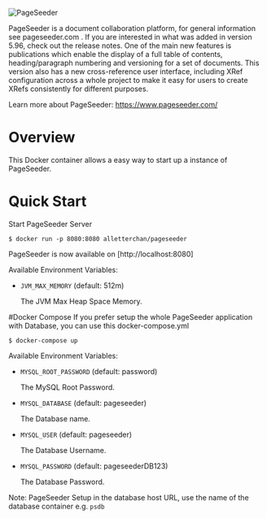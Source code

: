 ![PageSeeder](https://ps.pageseeder.com/ps/weborganic/layout/default/images/backgrounds/bg-pstitle.png)

PageSeeder is a document collaboration platform, for general information see pageseeder.com . If you are interested in what was added in version 5.96, check out the release notes. One of the main new features is publications which enable the display of a full table of contents, heading/paragraph numbering and versioning for a set of documents. This version also has a new cross-reference user interface, including XRef configuration across a whole project to make it easy for users to create XRefs consistently for different purposes.

Learn more about PageSeeder: <https://www.pageseeder.com/>
# Overview
This Docker container allows a easy way to start up a instance of PageSeeder. 

# Quick Start

Start PageSeeder Server

    $ docker run -p 8080:8080 alletterchan/pageseeder 
    
PageSeeder is now available on [http://localhost:8080]

Available Environment Variables:

* `JVM_MAX_MEMORY` (default: 512m)

   The JVM Max Heap Space Memory.


#Docker Compose
If you prefer setup the whole PageSeeder application with Database, you can use this docker-compose.yml

    $ docker-compose up
    
Available Environment Variables:

* `MYSQL_ROOT_PASSWORD` (default: password)

   The MySQL Root Password.

* `MYSQL_DATABASE` (default: pageseeder)

   The Database name.
       
* `MYSQL_USER` (default: pageseeder)
   
   The Database Username.    

* `MYSQL_PASSWORD` (default: pageseederDB123)
      
   The Database Password.    

Note: PageSeeder Setup
in the database host URL, use the name of the database container e.g. `psdb`